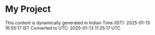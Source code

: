 # My Project

This content is dynamically generated in Indian Time (IST): 2025-01-13 16:55:17 IST
Converted to UTC: 2025-01-13 11:25:17 UTC
